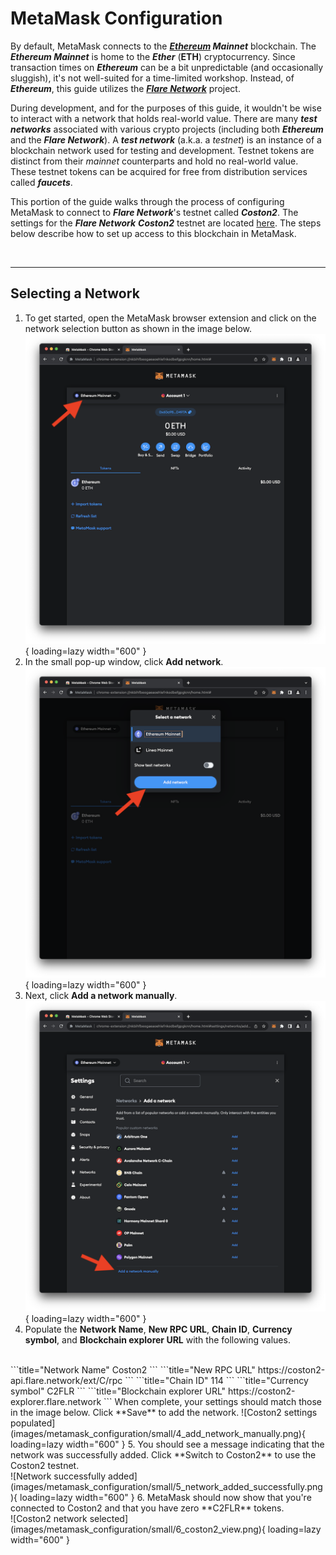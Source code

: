 # MetaMask Configuration

By default, MetaMask connects to the **_[Ethereum](https://ethereum.org) Mainnet_** blockchain.  The **_Ethereum Mainnet_** is home to the **_Ether_** (**ETH**) cryptocurrency.  Since transaction times on **_Ethereum_** can be a bit unpredictable (and occasionally sluggish), it's not well-suited for a time-limited workshop. Instead, of **_Ethereum_**, this guide utilizes the **_[Flare Network](https://flare.network/)_** project. 

During development, and for the purposes of this guide, it wouldn't be wise to interact with a network that holds real-world value.  There are many **_test networks_** associated with various crypto projects (including both **_Ethereum_** and the **_Flare Network_**). A **_test network_** (a.k.a. a _testnet_) is an instance of a blockchain network used for testing and development. Testnet tokens are distinct from their _mainnet_ counterparts and hold no real-world value. These testnet tokens can be acquired for free from distribution services called **_faucets_**.

This portion of the guide walks through the process of configuring MetaMask to connect to **_Flare Network_**'s testnet called **_Coston2_**.  The settings for the **_Flare Network_** **_Coston2_** testnet are located [here](https://docs.flare.network/dev/reference/network-config/). The steps below describe how to set up access to this blockchain in MetaMask.

<br>
<hr>

## Selecting a Network

1. To get started, open the MetaMask browser extension and click on the network selection button as shown in the image below.
    <br>
    ![Selecting a network](images/metamask_configuration/small/1_default_view.png){ loading=lazy width="600" }
2. In the small pop-up window, click **Add network**.
    <br>
    ![Add a network](images/metamask_configuration/small/2_select_network.png){ loading=lazy width="600" }
3. Next, click **Add a network manually**.
    <br>
    ![Add a network manually](images/metamask_configuration/small/3_add_network.png){ loading=lazy width="600" }
4. Populate the **Network Name**, **New RPC URL**, **Chain ID**, **Currency symbol**, and **Blockchain explorer URL** with the following values.
<br>
```title="Network Name"
Coston2
```
```title="New RPC URL"
https://coston2-api.flare.network/ext/C/rpc
```
```title="Chain ID"
114
```
```title="Currency symbol"
C2FLR
```
```title="Blockchain explorer URL"
https://coston2-explorer.flare.network
```
When complete, your settings should match those in the image below. Click **Save** to add the network.
    ![Coston2 settings populated](images/metamask_configuration/small/4_add_network_manually.png){ loading=lazy width="600" }
5. You should see a message indicating that the network was successfully added.  Click **Switch to Coston2** to use the Coston2 testnet.
    <br>
    ![Network successfully added](images/metamask_configuration/small/5_network_added_successfully.png){ loading=lazy width="600" }
6. MetaMask should now show that you're connected to Coston2 and that you have zero **C2FLR** tokens.
    <br>
    ![Coston2 network selected](images/metamask_configuration/small/6_coston2_view.png){ loading=lazy width="600" }

